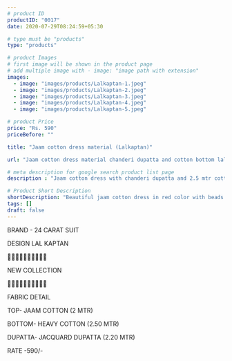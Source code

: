 ```yaml
---
# product ID
productID: "0017"
date: 2020-07-29T08:24:59+05:30

# type must be "products"
type: "products"

# product Images
# first image will be shown in the product page
# add multiple image with - image: "image path with extension"
images:
  - image: "images/products/Lalkaptan-1.jpeg"
  - image: "images/products/Lalkaptan-2.jpeg"
  - image: "images/products/Lalkaptan-3.jpeg"
  - image: "images/products/Lalkaptan-4.jpeg"
  - image: "images/products/Lalkaptan-5.jpeg"

# product Price
price: "Rs. 590"
priceBefore: ""

title: "Jaam cotton dress material (Lalkaptan)"

url: "Jaam cotton dress material chanderi dupatta and cotton bottom lalkaptan"

# meta description for google search product list page
description : "Jaam cotton dress with chanderi dupatta and 2.5 mtr cotton bottom"

# Product Short Description
shortDescription: "Beautiful jaam cotton dress in red color with beads and french knots handwork, with matching chanderi zari checks dupatta and 2.5 mtr cotton bottom."
tags: []
draft: false
---
```

BRAND - 24 CARAT SUIT

DESIGN LAL KAPTAN

💐💐💐💐💐💐💐💐💐💐

NEW COLLECTION

🌷🌷🌷🌷🌷🌷🌷🌷🌷🌷

FABRIC DETAIL

TOP- JAAM COTTON (2 MTR)

BOTTOM- HEAVY COTTON (2.50 MTR)

DUPATTA- JACQUARD DUPATTA (2.20 MTR)

RATE -590/-
